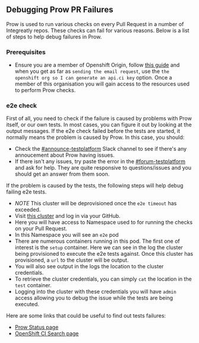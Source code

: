 ## Debugging Prow PR Failures
Prow is used to run various checks on every Pull Request in a number of Integreatly repos. These checks can fail for various reasons. Below is a list of steps to help debug failures in Prow.
### Prerequisites
* Ensure you are a member of Openshift Origin, follow [this guide](https://mojo.redhat.com/docs/DOC-1081313#jive_content_id_Github_Access) and when you get as far as `sending the email request`, use the `the openshift org so I can generate an api.ci key` option. Once a member of this organisation you will gain access to the resources used to perform Prow checks.
### e2e check

First of all, you need to check if the failure is caused by problems with Prow itself, or our own tests. In most cases, you can figure it out by looking at the output messages. If the e2e check failed before the tests are started, it normally means the problem is caused by Prow. In this case, you should:

* Check the [#announce-testplatform](https://app.slack.com/client/T027F3GAJ/CFUGK0K9R/thread/CBN38N3MW-1590397619.005400) Slack channel to see if there's any annoucement about Prow having issues.
* If there isn't any issues, try paste the error in the [#forum-testplatform](https://app.slack.com/client/T027F3GAJ/CBN38N3MW/thread/CBN38N3MW-1590397619.005400) and ask for help. They are quite responsive to questions/issues and you should get an answer from them soon.

If the problem is caused by the tests, the following steps will help debug failing e2e tests.
* *NOTE* This cluster will be deprovisioned once the `e2e timeout` has exceeded. 
* Visit [this cluster](https://api.ci.openshift.org/console/catalog) and log in via your GitHub. 
* Here you will have access to Namespace used to for running the checks on your Pull Request.
* In this Namespace you will see an `e2e` pod
* There are numerous containers running in this pod. The first one of interest is the `setup` container. Here we can see in the log the cluster being provisioned to execute the e2e tests against. Once this cluster has provisioned, a `url` to the cluster will be output.
* You will also see output in the logs the location to the cluster credentials.
* To retrieve the cluster credentials, you can simply `cat` the location in the `test` container.
* Logging into the cluster with these credentials you will have `admin` access allowing you to debug the issue while the tests are being executed.

Here are some links that could be useful to find out tests failures:

* [Prow Status page](https://deck-ci.apps.ci.l2s4.p1.openshiftapps.com/)
* [OpenShift CI Search page](https://search.svc.ci.openshift.org/)

